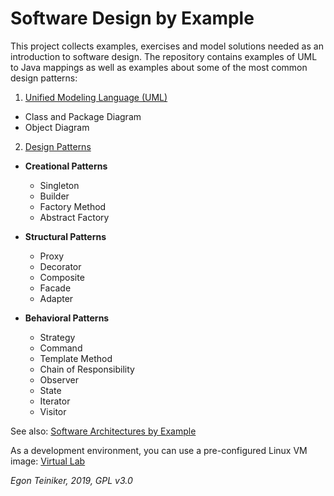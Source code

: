 # Software Design by Example
This project collects examples, exercises and model solutions needed as an introduction to software design.
The repository contains examples of UML to Java mappings as well as examples about some of the most common
design patterns:

1. [Unified Modeling Language (UML)](https://github.com/teiniker/teiniker-lectures-softwaredesign/tree/master/uml-to-java)
  * Class and Package Diagram
  * Object Diagram

2. [Design Patterns](https://github.com/teiniker/teiniker-lectures-softwaredesign/tree/master/design-patterns)
  * **Creational Patterns**
    - Singleton
    - Builder
    - Factory Method
    - Abstract Factory
    
  * **Structural Patterns**
    - Proxy
    - Decorator
    - Composite
    - Facade   
    - Adapter
     
  * **Behavioral Patterns**
    - Strategy
    - Command
    - Template Method
    - Chain of Responsibility
    - Observer
    - State
    - Iterator
    - Visitor
    
See also: 
[Software Architectures by Example](https://github.com/teiniker/teiniker-lectures-softwarearchitectures) 

As a development environment, you can use a pre-configured Linux VM image:
[Virtual Lab](https://drive.google.com/drive/folders/1AzsF4Mvh1HJ8k6OW5W5hQ5CF0HdqA51l)


*Egon Teiniker, 2019, GPL v3.0*
